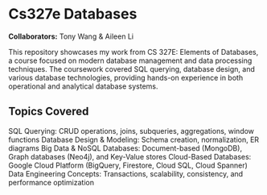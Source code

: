 # Cs327e Databases
**Collaborators:** Tony Wang & Aileen Li

This repository showcases my work from CS 327E: Elements of Databases, a course focused on modern database management and data processing techniques. 
The coursework covered SQL querying, database design, and various database technologies, providing hands-on experience in both operational and analytical database systems.

## Topics Covered
SQL Querying: CRUD operations, joins, subqueries, aggregations, window functions
Database Design & Modeling: Schema creation, normalization, ER diagrams
Big Data & NoSQL Databases: Document-based (MongoDB), Graph databases (Neo4j), and Key-Value stores
Cloud-Based Databases: Google Cloud Platform (BigQuery, Firestore, Cloud SQL, Cloud Spanner)
Data Engineering Concepts: Transactions, scalability, consistency, and performance optimization

